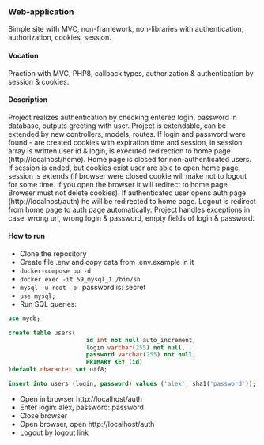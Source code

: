 ### Web-application 
Simple site with MVC, non-framework, non-libraries with authentication, authorization, cookies, session.
#### Vocation
Praction with MVC, PHP8, callback types, authorization & authentication by session & cookies.
#### Description
Project realizes authentication by checking entered login, password in database, outputs greeting with user. Project is 
extendable, can be extended by new controllers, models, routes. If login and password were found  - are created cookies
with expiration time and session, in session array is written user id & login, is executed redirection to home page
(http://localhost/home). Home page is closed for non-authenticated users. If session is ended, but cookies exist 
user are able to open home page, session is extends (if browser were closed cookie will make not to logout for some
time. if you open the browser it will redirect to home page. Browser must not delete cookies). If authenticated 
user opens auth page (http://localhost/auth) he will be redirected to home page. Logout is redirect from home page
to auth page automatically. Project handles exceptions in case: wrong url, wrong login & password, empty fields 
of login & password.
#### How to run
* Clone the repository 
* Create file .env and copy data from .env.example in it
* ```docker-compose up -d```
* ```docker exec -it 59_mysql_1 /bin/sh```
* ```mysql -u root -p ``` password is: secret
* ```use mysql;```
* Run SQL queries:
```sql
use mydb;

create table users(
                      id int not null auto_increment,
                      login varchar(255) not null,
                      password varchar(255) not null,
                      PRIMARY KEY (id)
)default character set utf8;

insert into users (login, password) values ('alex', sha1('password'));
```
* Open in browser http://localhost/auth
* Enter login: alex, password: password
* Close browser
* Open browser, open http://localhost/auth
* Logout by logout link
